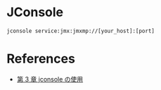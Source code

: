 JConsole
==========


```
jconsole service:jmx:jmxmp://[your_host]:[port]
```

# References
+ [第 3 章 jconsole の使用](http://docs.oracle.com/javase/jp/6/technotes/guides/management/jconsole.html)
